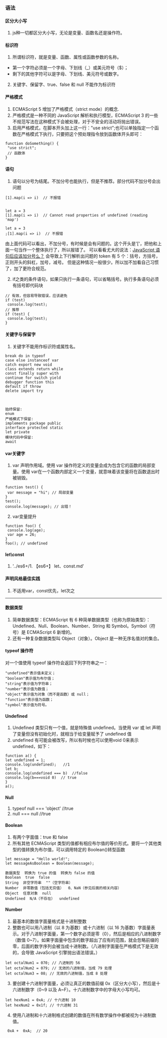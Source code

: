 
### 语法
#### 区分大小写
1. js种一切都区分大小写，无论是变量、函数名还是操作符。

#### 标识符
1. 所谓标识符，就是变量、函数、属性或函数参数的名称。
  - 第一个字符必须是一个字母、下划线（_）或美元符号（$）；
  - 剩下的其他字符可以是字母、下划线、美元符号或数字。

2. 关键字、保留字、true、false 和 null 不能作为标识符

#### 严格模式
1. ECMAScript 5 增加了严格模式（strict mode）的概念.
2. 严格模式是一种不同的 JavaScript 解析和执行模型，ECMAScript 3 的一些不规范写法在这种模式下会被处理，对于不安全的活动将抛出错误。
3. 启用严格模式，在脚本开头加上这一行："use strict";也可以单独指定一个函数在严格模式下执行，只要把这个预处理指令放到函数体开头即可：
```
function doSomething() {
 "use strict";
 // 函数体
} 

```

#### 语句
1. 语句以分号为结尾。不加分号也能执行，但是不推荐。部分代码不加分号会出问题
```
[1].map(i => i)  // 不报错


let a = 3
[1].map(i => i)  // Cannot read properties of undefined (reading 'map')

let a = 3
;[1].map(i => i)  // 不报错

```
由上面代码可以看出，不加分号，有时候是会有问题的。这个开头是'['，把他和上面一句当作一个整体执行了，所以报错了。
可以看看尤大的说法：[JavaScript 语句后应该加分号么？](https://www.zhihu.com/question/20298345/answer/49551142)
会导致上下行解析出问题的 token 有 5 个：括号，方括号，正则开头的斜杠，加号，减号。
但是这种情况一般很少。所以加不加看自己习惯了，加了更符合规范。


2. if之类的条件语句，如果只执行一条语句，可以省略括号。执行多条语句必须有括号即代码块
```
// 有效，但容易导致错误，应该避免
if (test)
 console.log(test);
// 推荐
if (test) {
 console.log(test);
} 

```

#### 关键字与保留字
1. 关键字不能用作标识符或属性名。
```
break do in typeof
case else instanceof var
catch export new void
class extends return while
const finally super with
continue for switch yield
debugger function this
default if throw
delete import try



始终保留:
enum
严格模式下保留:
implements package public
interface protected static
let private
模块代码中保留:
await 
```

#### var关键字
1. var 声明作用域。使用 var 操作符定义的变量会成为包含它的函数的局部变量。使用 var在一个函数内部定义一个变量，就意味着该变量将在函数退出时被销毁。
```
function test() {
 var message = "hi"; // 局部变量
}
test();
console.log(message); // 出错！

```

2. var变量提升
```
function foo() {
 console.log(age);
 var age = 26;
}
foo(); // undefined 
```

#### let\const
1. '../es6+/1. 【es6+】 let、const.md'


#### 声明风格最佳实践
1. 不适用var，const优先，let次之

------
#### 数据类型
1. 简单数据类型：ECMAScript 有 6 种简单数据类型（也称为原始类型）：Undefined、Null、Boolean、Number、String 和 Symbol。Symbol（符号）是 ECMAScript 6 新增的。
2. 还有一种复杂数据类型叫 Object（对象）。Object 是一种无序名值对的集合。

#### typeof 操作符
对一个值使用 typeof 操作符会返回下列字符串之一：
```
"undefined"表示值未定义；
"boolean"表示值为布尔值；
"string"表示值为字符串；
"number"表示值为数值；
"object"表示值为对象（而不是函数）或 null；
"function"表示值为函数；
"symbol"表示值为符号。
```

#### Undefined
1. Undefined 类型只有一个值，就是特殊值 undefined。当使用 var 或 let 声明了变量但没有初始化时，就相当于给变量赋予了 undefined 值
2. undefined 有可能会被改写，所以有时候也可以使用void 0来表示undefined，如下：
```
function a() {
let undefined = 1;
console.log(undefined);   //1
let b;
console.log(undefined === b)  //false
console.log(b===void 0)  // true
}
a();

```

#### Null
1. typeof null === 'object'  //true
2. null === null //true


#### Boolean
1. 有两个字面值：true 和 false
2. 所有其他 ECMAScript 类型的值都有相应布尔值的等价形式。要将一个其他类型的值转换为布尔值，可以调用特定的 Boolean()转型函数
```
let message = "Hello world!";
let messageAsBoolean = Boolean(message); 
```

```
数据类型  转换为 true 的值  转换为 false 的值
Boolean  true  false
String  非空字符串  ""（空字符串）
Number  非零数值（包括无穷值）  0、NaN（参见后面的相关内容）
Object  任意对象  null
Undefined  N/A（不存在）  undefined
```


#### Number
1. 最基本的数值字面量格式是十进制整数
2. 整数也可以用八进制（以 8 为基数）或十六进制（以 16 为基数）字面量表示。对于八进制字面量，第一个数字必须是零（0），然后是相应的八进制数字（数值 0~7）。如果字面量中包含的数字超出了应有的范围，就会忽略前缀的零，后面的数字序列会被当成十进制数。（八进制字面量在严格模式下是无效的，会导致 JavaScript 引擎抛出语法错误。）
```
let octalNum1 = 070; // 八进制的 56
let octalNum2 = 079; // 无效的八进制值，当成 79 处理
let octalNum3 = 08; // 无效的八进制值，当成 8 处理
```
3. 要创建十六进制字面量，必须让真正的数值前缀 0x（区分大小写），然后是十六进制数字（0~9 以及 A~F）。十六进制数字中的字母大小写均可。
```
let hexNum1 = 0xA; // 十六进制 10
let hexNum2 = 0x1f; // 十六进制 31
```
4. 使用八进制和十六进制格式创建的数值在所有数学操作中都被视为十进制数值。
```
 0xA +  0xA;  // 20
```